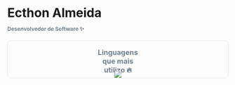 <div>
<h1>Ecthon Almeida </br><p style="font-size: 12px; color: #708090;">Desenvolvedor de Software ✨</p></h1>
</div>



<div style="display: flex; flex-direction: column; align-items: center; margin: 0 auto; overflow: hidden; border: 1px solid #44444420; border-radius: 8px; padding: 0 200">
  
  <p style="color: #708090; font-size:16px; font-weight: bold; text-align: center; margin-bottom: -8px;">Linguagens que mais utilizo 🔥</p>

  <img src="https://github-readme-stats.vercel.app/api/top-langs/?username=ecthon&layout=compact&bg_color=00000000&border_color=00000000&hide_title=true">
</div>


